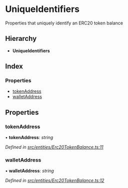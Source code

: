 # UniqueIdentifiers

Properties that uniquely identify an ERC20 token balance

## Hierarchy

* **UniqueIdentifiers**

## Index

### Properties

* [tokenAddress](_entities_erc20tokenbalance_.uniqueidentifiers.md#tokenaddress)
* [walletAddress](_entities_erc20tokenbalance_.uniqueidentifiers.md#walletaddress)

## Properties

### tokenAddress

• **tokenAddress**: _string_

_Defined in_ [_src/entities/Erc20TokenBalance.ts:11_](https://github.com/PolymathNetwork/polymath-sdk/blob/550676f/src/entities/Erc20TokenBalance.ts#L11)

### walletAddress

• **walletAddress**: _string_

_Defined in_ [_src/entities/Erc20TokenBalance.ts:12_](https://github.com/PolymathNetwork/polymath-sdk/blob/550676f/src/entities/Erc20TokenBalance.ts#L12)

